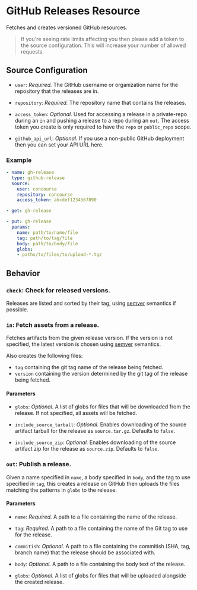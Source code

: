 # GitHub Releases Resource

Fetches and creates versioned GitHub resources.

> If you're seeing rate limits affecting you then please add a token to the source
> configuration. This will increase your number of allowed requests.

## Source Configuration

* `user`: *Required.* The GitHub username or organization name for the
  repository that the releases are in.

* `repository`: *Required.* The repository name that contains the releases.

* `access_token`: *Optional.* Used for accessing a release in a private-repo
   during an `in` and pushing a release to a repo during an `out`. The access
   token you create is only required to have the `repo` or `public_repo` scope.

* `github_api_url`: *Optional.* If you use a non-public GitHub deployment then
  you can set your API URL here.

### Example

``` yaml
- name: gh-release
  type: github-release
  source:
    user: concourse
    repository: concourse
    access_token: abcdef1234567890
```

``` yaml
- get: gh-release
```

``` yaml
- put: gh-release
  params:
    name: path/to/name/file
    tag: path/to/tag/file
    body: path/to/body/file
    globs:
    - paths/to/files/to/upload-*.tgz
```

## Behavior

### `check`: Check for released versions.

Releases are listed and sorted by their tag, using
[semver](http://semver.org) semantics if possible.

### `in`: Fetch assets from a release.

Fetches artifacts from the given release version. If the version is not
specified, the latest version is chosen using [semver](http://semver.org)
semantics.

Also creates the following files:

* `tag` containing the git tag name of the release being fetched.
* `version` containing the version determined by the git tag of the release being fetched.

#### Parameters

* `globs`: *Optional.* A list of globs for files that will be downloaded from
  the release. If not specified, all assets will be fetched.

* `include_source_tarball`: *Optional.* Enables downloading of the source
  artifact tarball for the release as `source.tar.gz`. Defaults to `false`.

* `include_source_zip`: *Optional.* Enables downloading of the source
  artifact zip for the release as `source.zip`. Defaults to `false`.

### `out`: Publish a release.

Given a name specified in `name`, a body specified in `body`, and the tag to use
specified in `tag`, this creates a release on GitHub then uploads the files
matching the patterns in `globs` to the release.

#### Parameters

* `name`: *Required.* A path to a file containing the name of the release.

* `tag`: *Required.* A path to a file containing the name of the Git tag to use
  for the release.

* `commitish`: *Optional.* A path to a file containing the commitish (SHA, tag,
  branch name) that the release should be associated with.

* `body`: *Optional.* A path to a file containing the body text of the release.

* `globs`: *Optional.* A list of globs for files that will be uploaded alongside
  the created release.

